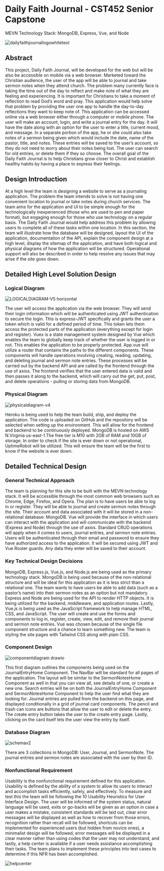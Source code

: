 # Daily Faith Journal - CST452 Senior Capstone
MEVN Technology Stack: MongoDB, Express, Vue, and Node

![dailyfaithjournallogowhitetext](https://user-images.githubusercontent.com/91271439/235325086-9f8bf976-2c55-422f-94f1-d6e675826519.png)


## Abstract
  This project, Daily Faith Journal, will be developed for the web but will be also be accessible on mobile via a web browser. Marketed toward the Christian audience, the user of the app will be able to journal and take sermon notes when they attend church. The problem many currently face is taking the time out of the day to reflect and make note of what they are feeling and experiencing. It is important for Christians to take a moment of reflection to read God’s word and pray. This application would help solve that problem by providing the user one app to handle the day-to-day reflections they want to keep note of. 
This application can be accessed online via a web browser either through a computer or mobile phone. The user will make an account, login, and write a journal entry for the day. It will have the date along with an option for the user to enter a title, current mood, and message. In a separate portion of the app, he or she could also take notes of a sermon being given which would include the date, name of the pastor, title, and notes. These entries will be saved to the user’s account, so they do not need to worry about their notes being lost. The user can search for old entries, or delete them if they so choose. The overall goal of the Daily Faith Journal is to help Christians grow closer to Christ and establish healthy habits by having a place to express their feelings. 

## Design Introduction
At a high level the team is designing a website to serve as a journaling application. The problem the team intends to solve is not having one convenient location to journal or take notes during church services. The team aims for the application and UI to be simple enough for the technologically inexperienced (those who are used to pen and paper format), but engaging enough for those who use technology on a regular basis. The Daily Faith Journal would help address this problem by allowing users to complete all of these tasks within one location. 
In this section, the team will illustrate how the database will be designed, layout the UI of the application, documentation of the API, explain the component design at a high level, display the sitemap of the application, and have both logical and physical diagrams of how the application will be structured. Operational support will also be described in order to help resolve any issues that may arise if the site goes down. 

## Detailed High Level Solution Design

### Logical Diagram
![LOGICALDIAGRAM-V5 horizontal](https://user-images.githubusercontent.com/91271439/232165602-ee9aa965-ed1a-4e21-b132-08e43467fc85.png)

The user will access the application via the web browser. They will send their login information which will be authenticated using JWT authentication to secure the login. This is express-JWT specifically and grants the user a token which is valid for a defined period of time. This token lets them access the protected parts of the application (everything except for login and register). Vuex is a state management system designed by Vue which enables the team to globally keep track of whether the user is logged in or not. This enables the application to be properly protected. 
App.vue will utilize a router that contains the paths to the different components. These components will handle operations involving creating, reading, updating, and deleting journal and sermon note entries. These processes will be carried out by the backend API and are called by the frontend through the use of axios. The frontend verifies that the user entered data is valid and then passes it along to the backend, which will carry out the get, put, post, and delete operations - pulling or storing data from MongoDB. 


### Physical Diagram
![physicaldiagram-v4](https://user-images.githubusercontent.com/91271439/232165644-62b21e19-684a-4350-8ac0-c2f927056e30.png)

Heroku is being used to help the team build, ship, and deploy the application. The code is uploaded on GitHub and the repository will be selected when setting up the environment. This will allow for the frontend and backend to be continuously deployed. MongoDB is hosted on AWS N.Virginia us-east-1.The free tier is M10 with 2GB of RAM and 10GB of storage. In order to check if the site is ever down or not operational, UptimeRobot will be utilized. This will ensure the team will be the first to know if the website is ever down. 

## Detailed Technical Design

### General Technical Approach
The team is planning for this site to be built with the MEVN technology stack. It will be accessible through the most common web browsers such as Chrome, Edge, Firefox, and Opera. The plan is to have users be able to log in or register. They will be able to journal and create sermon notes through the site. Their account and data associated with it will be stored in a non-relational database: MongoDB. Vue will provide the interface in which users can interact with the application and will communicate with the backend (Express and Node) through the use of axios. Standard CRUD operations will apply when it comes to users, journal entries, and sermon note entries. Users will be authenticated through their email and password to ensure they have authorized access to the application. It will be secured using JWT and Vue Router guards. Any data they enter will be saved to their account.

### Key Technical Design Decisions
MongoDB, Express.js, Vue.js, and Node.js are being used as the primary technology stack. MongoDB is being used because of the non-relational structure and will be ideal for this application as it is less strict than a relational one. The team wants to have users be able to add data (such as a pastor’s name) into their sermon notes as an option but not mandatory. Express and Node are being used for the API to render HTTP objects. It is being utilized for the backend, middleware, and application routes. Lastly, Vue.js is being used as the JavaScript framework to help manage HTML, CSS, and JavaScript. The user will create and use the forms and components to log in, register, create, view, edit, and remove their journal and sermon note entries. Vue was chosen because of the single file component structure and a chance to learn something new. The team is styling the site pages with Tailwind CSS along with plain CSS. 

### Component Design
![componentdiagram drawio](https://user-images.githubusercontent.com/91271439/232178929-58464b2f-5870-47b1-b057-cc362f6c3d68.png)

This first diagram outlines the components being used on the JournalEntryHome Component. The NavBar will be standard for all pages of the application. The layout will be similar to the SermonNotesHome Component as well in that you can view all, see details of one, or create a new one. Search entries will be on both the JournalEntryHome Component and SermonNotesHome Component to help the user find what they are looking for. Journal entries are pulled from the backend on this page, and displayed conditionally in a grid of journal card components. The pencil and trash can icons are buttons that allow the user to edit or delete the entry. The create entry button takes the user to the create entry page. Lastly, clicking on the card itself lets the user view the entry by itself. 

### Database Diagram
![schemav2](https://user-images.githubusercontent.com/91271439/235325152-ca50f606-5440-4329-b23e-44e021e68a94.png)

There are 3 collections in MongoDB: User, Journal, and SermonNote. The journal entries and sermon notes are associated with the user by their ID. 

### Nonfunctional Requirement
Usability is the nonfunctional requirement defined for this application. Usability is defined by the ability of a system to allow its users to interact and accomplish tasks efficiently, safely, and effectively. To measure and test this the team will be following the 10 Usability Heuristics for User Interface Design. The user will be informed of the system status, natural language will be used, exits or go-backs will be given as an option in case a user makes a mistake, consistent standards will be laid out, clear error messages will be displayed as well as how to recover from those errors, recognition rather than recall will be followed, shortcuts can be implemented for experienced users (but hidden from novice ones), a minimalist design will be followed, error messages will be displayed in a clear manner rather than using codes that the user may not understand, and lastly, a help center is available if a user needs assistance accomplishing their tasks. The team plans to implement these principles into test cases to determine if this NFR has been accomplished.

![helpcenter](https://user-images.githubusercontent.com/91271439/235325213-7c92f8b2-6dbd-4677-9199-aeb6c3b58cd3.png)



